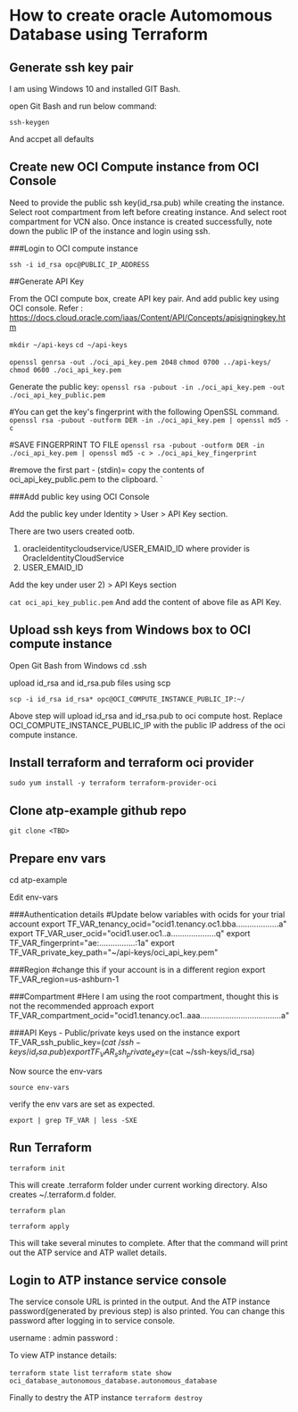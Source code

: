 # How to create oracle Automomous Database using Terraform

## Generate ssh key pair

I am using Windows 10 and installed GIT Bash.

open Git Bash and run below command:

`ssh-keygen`

And accpet all defaults

## Create new OCI Compute instance from OCI Console
Need to provide the public ssh key(id_rsa.pub) while creating the instance.
Select root compartment from left before creating instance. And select root compartment for VCN also.
Once instance is created successfully, note down the public IP of the instance and login using ssh.

###Login to OCI compute instance

`ssh -i id_rsa opc@PUBLIC_IP_ADDRESS`

##Generate API Key

From the OCI compute box, create API key pair. And add public key using OCI console.
Refer : https://docs.cloud.oracle.com/iaas/Content/API/Concepts/apisigningkey.htm

`mkdir ~/api-keys`
`cd ~/api-keys`

`openssl genrsa -out ./oci_api_key.pem 2048`
`chmod 0700 ../api-keys/`
`chmod 0600 ./oci_api_key.pem`

Generate the public key:
`openssl rsa -pubout -in ./oci_api_key.pem -out ./oci_api_key_public.pem`

#You can get the key's fingerprint with the following OpenSSL command. 
`openssl rsa -pubout -outform DER -in ./oci_api_key.pem | openssl md5 -c`

#SAVE FINGERPRINT TO FILE
`openssl rsa -pubout -outform DER -in ./oci_api_key.pem | openssl md5 -c > ./oci_api_key_fingerprint`

#remove the first part - (stdin)=
copy the contents of oci_api_key_public.pem to the clipboard. `




###Add public key using OCI Console

Add the public key under Identity > User > API Key section.

There are two users created ootb. 
1) oracleidentitycloudservice/USER_EMAID_ID where provider is OracleIdentityCloudService 
2) USER_EMAID_ID

Add the key under user 2) > API Keys section

`cat oci_api_key_public.pem` 
And add the content of above file as API Key.

## Upload ssh keys from Windows box to OCI compute instance
Open Git Bash from Windows
cd .ssh

upload id_rsa and id_rsa.pub files using scp

`scp -i id_rsa id_rsa* opc@OCI_COMPUTE_INSTANCE_PUBLIC_IP:~/`

Above step will upload id_rsa and id_rsa.pub to oci compute host. Replace OCI_COMPUTE_INSTANCE_PUBLIC_IP with the public IP address of the oci compute instance.

## Install terraform and terraform oci provider

`sudo yum install -y terraform terraform-provider-oci`

## Clone atp-example github repo

`git clone <TBD>`


## Prepare env vars 

cd atp-example

Edit env-vars 

###Authentication details
#Update below variables with ocids for your trial account
export TF_VAR_tenancy_ocid="ocid1.tenancy.oc1.bba...................a"
export TF_VAR_user_ocid="ocid1.user.oc1..a....................q"
export TF_VAR_fingerprint="ae:................:1a"
export TF_VAR_private_key_path="~/api-keys/oci_api_key.pem"

###Region
#change this if your account is in a different region
export TF_VAR_region=us-ashburn-1

###Compartment
#Here I am using the root compartment, thought this is not the recommended approach
export TF_VAR_compartment_ocid="ocid1.tenancy.oc1..aaa....................................a"

###API Keys - Public/private keys used on the instance
export TF_VAR_ssh_public_key=$(cat ~/ssh-keys/id_rsa.pub)
export TF_VAR_ssh_private_key=$(cat ~/ssh-keys/id_rsa)

Now source the env-vars

`source env-vars`

verify the env vars are set as expected.

`export | grep TF_VAR | less -SXE`

## Run Terraform

`terraform init`

This will create .terraform folder under current working directory. Also creates ~/.terraform.d folder.

`terraform plan`

`terraform apply`

This will take several minutes to complete. After that the command will print out the ATP service and ATP wallet details.


## Login to ATP instance service console

The service console URL is printed in the output. And the ATP instance password(generated by previous step) is also printed. You can change this password after logging in to service console.

username : admin
password : <use the password displayed in the terraform apply cmd output>
  
To view ATP instance details:

`terraform state list`
`terraform state show oci_database_autonomous_database.autonomous_database`



Finally to destry the ATP instance
`terraform destroy`






